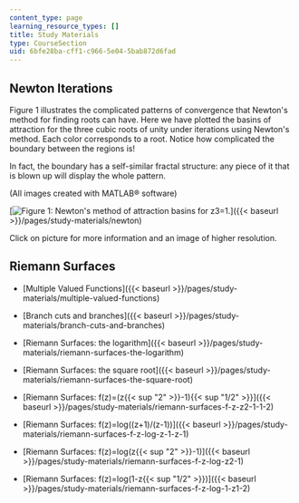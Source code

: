 ```yaml
---
content_type: page
learning_resource_types: []
title: Study Materials
type: CourseSection
uid: 6bfe28ba-cff1-c966-5e04-5bab872d6fad
---
```


Newton Iterations
-----------------

Figure 1 illustrates the complicated patterns of convergence that Newton's method for finding roots can have. Here we have plotted the basins of attraction for the three cubic roots of unity under iterations using Newton's method. Each color corresponds to a root. Notice how complicated the boundary between the regions is!

In fact, the boundary has a self-similar fractal structure: any piece of it that is blown up will display the whole pattern.

(All images created with MATLAB® software)

[![Figure 1: Newton's method of attraction basins for z3=1.](/courses/mathematics/18-04-complex-variables-with-applications-fall-1999/study-materials/NewtonCubeRoot.GIF)]({{< baseurl >}}/pages/study-materials/newton)

Click on picture for more information and an image of higher resolution.

Riemann Surfaces
----------------

*   [Multiple Valued Functions]({{< baseurl >}}/pages/study-materials/multiple-valued-functions)
    
*   [Branch cuts and branches]({{< baseurl >}}/pages/study-materials/branch-cuts-and-branches)
    
*   [Riemann Surfaces: the logarithm]({{< baseurl >}}/pages/study-materials/riemann-surfaces-the-logarithm)
    
*   [Riemann Surfaces: the square root]({{< baseurl >}}/pages/study-materials/riemann-surfaces-the-square-root)
    
*   [Riemann Surfaces: f(z)=(z{{< sup "2" >}}\-1){{< sup "1/2" >}}]({{< baseurl >}}/pages/study-materials/riemann-surfaces-f-z-z2-1-1-2)
    
*   [Riemann Surfaces: f(z)=log((z+1)/(z-1))]({{< baseurl >}}/pages/study-materials/riemann-surfaces-f-z-log-z-1-z-1)
    
*   [Riemann Surfaces: f(z)=log(z{{< sup "2" >}}\-1)]({{< baseurl >}}/pages/study-materials/riemann-surfaces-f-z-log-z2-1)
    
*   [Riemann Surfaces: f(z)=log(1-z{{< sup "1/2" >}})]({{< baseurl >}}/pages/study-materials/riemann-surfaces-f-z-log-1-z1-2)